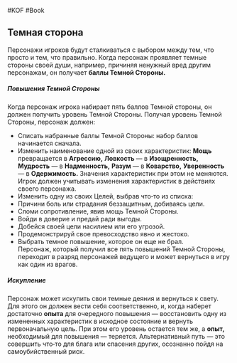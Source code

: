 #KOF #Book 

## Темная сторона  
Персонажи игроков будут сталкиваться с выбором между тем, что просто и тем, что правильно. Когда персонаж  проявляет темные стороны своей души, например, причиняя ненужный вред другим персонажам, он получает  **баллы Темной Стороны.**  
##### Повышения Темной Стороны  
Когда персонаж игрока набирает пять баллов Темной стороны, он должен получить уровень Темной Стороны.  Получая уровень Темной Стороны, персонаж должен:  
-  Списать набранные баллы Темной Стороны: набор баллов начинается сначала.  
-  Изменить наименование одной из своих характеристик: **Мощь** превращается в **Агрессию,** **Ловкость** — в **Изощренность,** **Мудрость**  — в  **Надменность,** **Разум**  — в  **Коварство,** **Уверенность**  — в  **Одержимость.** Значения  характеристик при этом не меняются. Игрок должен учитывать изменения характеристик в действиях своего  персонажа.  
-  Изменить одну из своих Целей, выбрав что‑то из списка:  
  -  Причини боль или страдания беззащитным, добиваясь цели.  
  -  Сломи сопротивление, явив мощь Темной Стороны.  
  -  Войди в доверие и предай ради выгоды.  
  -  Добейся своей цели насилием или его угрозой.  
  -  Продемонстрируй свое превосходство явно и жестоко.  
-  Выбрать темное повышение, которое он еще не брал.  
Персонаж, который получил все пять повышений Темной Стороны, переходит в  разряд персонажей ведущего  и может вернуться в игру как один из врагов.  
##### Искупление  
Персонаж может искупить свои темные деяния и вернуться к свету. Для этого он должен вести себя соответственно,  и, когда наберет достаточно **опыта** для очередного повышения — восстановить одну из измененных характеристик в исходное состояние и вернуть первоначальную цель. При этом его уровень остается тем же, а **опыт,** необходимый для повышения — теряется.  Альтернативный путь — это совершить что‑то для блага или спасения других, осознанно пойдя на самоубийственный риск.